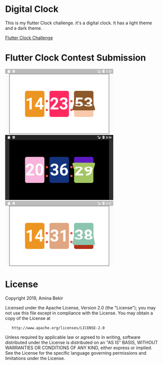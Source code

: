 # Digital Clock

This is  my flutter Clock challenge.
it's a digital clock.
It has a light theme and a dark theme.

[Flutter Clock Challenge](https://flutter.dev/clock)

# Flutter Clock Contest Submission


<img src='digital.gif' width='350'>

<img src='digital_dark.png' width='350'>

<img src='digital_light.png' width='350'>

# License 

  Copyright 2019, Amina Bekir

   Licensed under the Apache License, Version 2.0 (the "License");
   you may not use this file except in compliance with the License.
   You may obtain a copy of the License at

       http://www.apache.org/licenses/LICENSE-2.0

   Unless required by applicable law or agreed to in writing, software
   distributed under the License is distributed on an "AS IS" BASIS,
   WITHOUT WARRANTIES OR CONDITIONS OF ANY KIND, either express or implied.
   See the License for the specific language governing permissions and
   limitations under the License.

 
